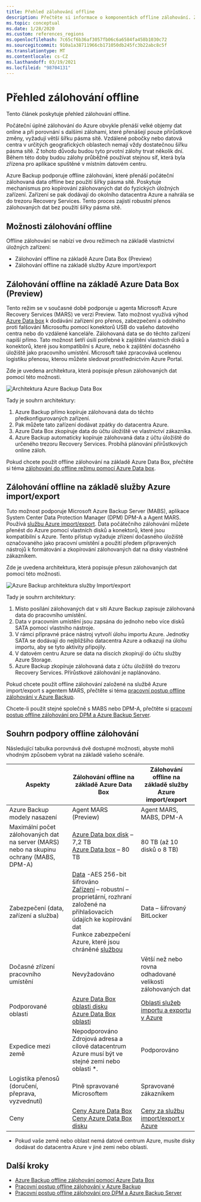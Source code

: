 ```yaml
---
title: Přehled zálohování offline
description: Přečtěte si informace o komponentách offline zálohování. Zahrnují zálohování offline na základě Azure Data Box a offline zálohování založeného na službě Azure import/export.
ms.topic: conceptual
ms.date: 1/28/2020
ms.custom: references_regions
ms.openlocfilehash: 7c65cf6b36af3057fb06c6a6584fa458b1030c72
ms.sourcegitcommit: 910a1a38711966cb171050db245fc3b22abc8c5f
ms.translationtype: MT
ms.contentlocale: cs-CZ
ms.lasthandoff: 03/19/2021
ms.locfileid: "98704131"
---
```

# <a name="overview-of-offline-backup"></a>Přehled zálohování offline

Tento článek poskytuje přehled zálohování offline.

Počáteční úplné zálohování do Azure obvykle přenáší velké objemy dat online a při porovnání s dalšími zálohami, které přenášejí pouze přírůstkové změny, vyžadují větší šířku pásma sítě. Vzdálené pobočky nebo datová centra v určitých geografických oblastech nemají vždy dostatečnou šířku pásma sítě. Z tohoto důvodu budou tyto prvotní zálohy trvat několik dní. Během této doby budou zálohy průběžně používat stejnou síť, která byla zřízena pro aplikace spuštěné v místním datovém centru.

Azure Backup podporuje offline zálohování, které přenáší počáteční zálohovaná data offline bez použití šířky pásma sítě. Poskytuje mechanismus pro kopírování zálohovaných dat do fyzických úložných zařízení. Zařízení se pak dodávají do okolního datacentra Azure a nahrála se do trezoru Recovery Services. Tento proces zajistí robustní přenos zálohovaných dat bez použití šířky pásma sítě.

## <a name="offline-backup-options"></a>Možnosti zálohování offline

Offline zálohování se nabízí ve dvou režimech na základě vlastnictví úložných zařízení:

- Zálohování offline na základě Azure Data Box (Preview)
- Zálohování offline na základě služby Azure import/export

## <a name="offline-backup-based-on-azure-data-box-preview"></a>Zálohování offline na základě Azure Data Box (Preview)

Tento režim se v současné době podporuje u agenta Microsoft Azure Recovery Services (MARS) ve verzi Preview. Tato možnost využívá výhod [Azure Data box](https://azure.microsoft.com/services/databox/) k dodávání zařízení pro přenos, zabezpečení a odolného proti falšování Microsoftu pomocí konektorů USB do vašeho datového centra nebo do vzdálené kanceláře. Zálohovaná data se do těchto zařízení napíší přímo. Tato možnost šetří úsilí potřebné k zajištění vlastních disků a konektorů, které jsou kompatibilní s Azure, nebo k zajištění dočasného úložiště jako pracovního umístění. Microsoft také zpracovává ucelenou logistiku přenosu, kterou můžete sledovat prostřednictvím Azure Portal.

Zde je uvedena architektura, která popisuje přesun zálohovaných dat pomocí této možnosti.

![Architektura Azure Backup Data Box](./media/offline-backup-overview/azure-backup-databox-architecture.png)

Tady je souhrn architektury:

1. Azure Backup přímo kopíruje zálohovaná data do těchto předkonfigurovaných zařízení.
2. Pak můžete tato zařízení dodávat zpátky do datacentra Azure.
3. Azure Data Box zkopíruje data do účtu úložiště ve vlastnictví zákazníka.
4. Azure Backup automaticky kopíruje zálohovaná data z účtu úložiště do určeného trezoru Recovery Services. Probíhá plánování přírůstkových online záloh.

Pokud chcete použít offline zálohování na základě Azure Data Box, přečtěte si téma [zálohování do offline režimu pomocí Azure Data box](offline-backup-azure-data-box.md).

## <a name="offline-backup-based-on-the-azure-importexport-service"></a>Zálohování offline na základě služby Azure import/export

Tuto možnost podporuje Microsoft Azure Backup Server (MABS), aplikace System Center Data Protection Manager (DPM) DPM-A a Agent MARS. Používá [službu Azure import/export](../import-export/storage-import-export-service.md). Data počátečního zálohování můžete přenést do Azure pomocí vlastních disků a konektorů, které jsou kompatibilní s Azure. Tento přístup vyžaduje zřízení dočasného úložiště označovaného jako pracovní umístění a použití předem připravených nástrojů k formátování a zkopírování zálohovaných dat na disky vlastněné zákazníkem.

Zde je uvedena architektura, která popisuje přesun zálohovaných dat pomocí této možnosti.

![Azure Backup architektura služby Import/export](./media/offline-backup-overview/azure-backup-import-export.png)

Tady je souhrn architektury:

1. Místo posílání zálohovaných dat v síti Azure Backup zapisuje zálohovaná data do pracovního umístění.
2. Data v pracovním umístění jsou zapsána do jednoho nebo více disků SATA pomocí vlastního nástroje.
3. V rámci přípravné práce nástroj vytvoří úlohu importu Azure. Jednotky SATA se dodávají do nejbližšího datacentra Azure a odkazují na úlohu importu, aby se tyto aktivity připojily.
4. V datovém centru Azure se data na discích zkopírují do účtu služby Azure Storage.
5. Azure Backup zkopíruje zálohovaná data z účtu úložiště do trezoru Recovery Services. Přírůstkové zálohování je naplánováno.

Pokud chcete použít offline zálohování založené na službě Azure import/export s agentem MARS, přečtěte si téma [pracovní postup offline zálohování v Azure Backup](./backup-azure-backup-import-export.md).

Chcete-li použít stejné společně s MABS nebo DPM-A, přečtěte si [pracovní postup offline zálohování pro DPM a Azure Backup Server](./backup-azure-backup-server-import-export.md).

## <a name="offline-backup-support-summary"></a>Souhrn podpory offline zálohování

Následující tabulka porovnává dvě dostupné možnosti, abyste mohli vhodným způsobem vybrat na základě vašeho scénáře.

| **Aspekty**                                            | **Zálohování offline na základě Azure Data Box**                     | **Zálohování offline na základě služby Azure import/export**                |
| ------------------------------------------------------------ | ------------------------------------------------------------ | ------------------------------------------------------------ |
| Azure Backup modely nasazení                              | Agent MARS (Preview)                                              | Agent MARS, MABS, DPM-A                                           |
| Maximální počet zálohovaných dat na server (MARS) nebo na skupinu ochrany (MABS, DPM-A) | [Azure Data box disk](../databox/data-box-disk-overview.md) – 7,2 TB <br> [Azure Data box](../databox/data-box-overview.md) – 80 TB       | 80 TB (až 10 disků o 8 TB)                          |
| Zabezpečení (data, zařízení a služba)                           | [Data](../databox/data-box-security.md#data-box-data-protection) -AES 256-bit šifrováno <br> [Zařízení](../databox/data-box-security.md#data-box-device-protection) – robustní – proprietární, rozhraní založené na přihlašovacích údajích ke kopírování dat <br> Funkce zabezpečení Azure, které jsou chráněné [službou](../databox/data-box-security.md#data-box-service-protection) | Data – šifrovaný BitLocker                                 |
| Dočasné zřízení pracovního umístění                     | Nevyžadováno                                                | Větší než nebo rovna odhadované velikosti zálohovaných dat        |
| Podporované oblasti                                           | [Azure Data Box oblasti disku](../databox/data-box-disk-overview.md#region-availability) <br> [Azure Data Box oblasti](../databox/data-box-disk-overview.md#region-availability) | [Oblasti služeb importu a exportu v Azure](../import-export/storage-import-export-service.md#region-availability) |
| Expedice mezi země                                     | Nepodporováno  <br>    Zdrojová adresa a cílové datacentrum Azure musí být ve stejné zemi nebo oblasti *. | Podporováno                                                    |
| Logistika přenosů (doručení, přeprava, vyzvednutí)           | Plně spravované Microsoftem                                     | Spravované zákazníkem                                            |
| Ceny                                                      | [Ceny Azure Data Box](https://azure.microsoft.com/pricing/details/databox/) <br> [Ceny Azure Data Box disku](https://azure.microsoft.com/pricing/details/databox/disk/) | [Ceny za službu import/export v Azure](https://azure.microsoft.com/pricing/details/storage-import-export/) |

* Pokud vaše země nebo oblast nemá datové centrum Azure, musíte disky dodávat do datacentra Azure v jiné zemi nebo oblasti.

## <a name="next-steps"></a>Další kroky

- [Azure Backup offline zálohování pomocí Azure Data Box](offline-backup-azure-data-box.md#backup-data-size-and-supported-data-box-skus)
- [Pracovní postup offline zálohování v Azure Backup](backup-azure-backup-import-export.md)
- [Pracovní postup offline zálohování pro DPM a Azure Backup Server](backup-azure-backup-server-import-export.md)
